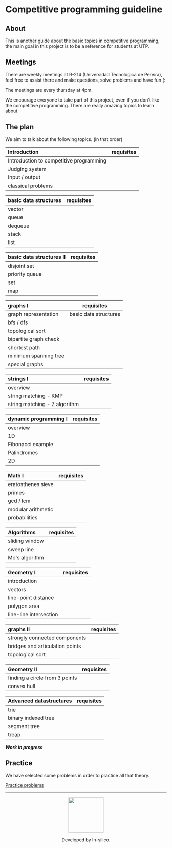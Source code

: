 # Competitive programming guideline


## About
This is another guide about the basic topics in competitive programming,
the main goal in this project is to be a reference for students at UTP.

## Meetings
There are weekly meetings at R-214 (Universidad Tecnológica de Pereira),
feel free to assist there and make questions, solve problems and have fun (:

The meetings are every thursday at 4pm.

We encourage everyone to take part of this project, 
even if you don't like the competitive programming. 
There are really amazing topics to learn about.

## The plan
We aim to talk about the following topics. (in that order)

Introduction | requisites | 
:-- | :--: | 
Introduction to competitive programming ||
Judging system ||
Input / output ||
classical problems ||


basic data structures | requisites | 
:-- | :--: | 
vector ||
queue ||
dequeue ||
stack ||
list ||

basic data structures II | requisites |
:-- | :--: | 
disjoint set ||
priority queue ||
set ||
map ||


graphs I | requisites | 
:-- | :--: | 
graph representation | basic data structures |
bfs / dfs ||
topological sort ||
bipartite graph check ||
shortest path ||
minimum spanning tree ||
special graphs ||

strings I | requisites | 
:-- | :--: | 
overview ||
string matching - KMP||
string matching - Z algorithm ||

dynamic programming I | requisites | 
:-- | :--: | 
overview ||
1D ||
Fibonacci example ||
Palindromes ||
2D ||


Math I | requisites | 
:-- | :--: | 
eratosthenes sieve ||
primes ||
gcd / lcm ||
modular arithmetic ||
probabilities ||

Algorithms | requisites |
:-- | :--: | 
sliding window ||
sweep line ||
Mo's algorithm ||

Geometry I | requisites | 
:-- | :--: | 
introduction ||
vectors ||
line-point distance ||
polygon area ||
line-line intersection ||

graphs II | requisites | 
:-- | :--: | 
strongly connected components |  |
bridges and articulation points||
topological sort ||

Geometry II | requisites | 
:-- | :--: | 
finding a circle from 3 points ||
convex hull ||

Advanced datastructures | requisites | 
:-- | :--: | 
trie ||
binary indexed tree ||
segment tree ||
treap ||


**_Work in progress_**


## Practice
We have selected some problems in order to practice all that theory.

[Practice problems](https://github.com/in-silico/cp-guideline/blob/master/Problems.md)

____
<a href="//github.com/in-silico" target="_blank"><p align="center"><img src="https://cloud.githubusercontent.com/assets/14989202/11768037/94347c26-a18e-11e5-84ad-a8554c9fe75d.png" width=110px></img></p></a>

<p align="center">Developed by In-silico.</p>
